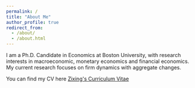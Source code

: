 ```yaml
---
permalink: /
title: "About Me"
author_profile: true
redirect_from: 
  - /about/
  - /about.html
---
```


I am a Ph.D. Candidate in Economics at Boston University, with research interests in macroeconomic, monetary economics and financial economics. My current research focuses on firm dynamics with aggregate changes. 

You can find my CV here [Zixing's Curriculum Vitae](.../assets/CV.pdf)

